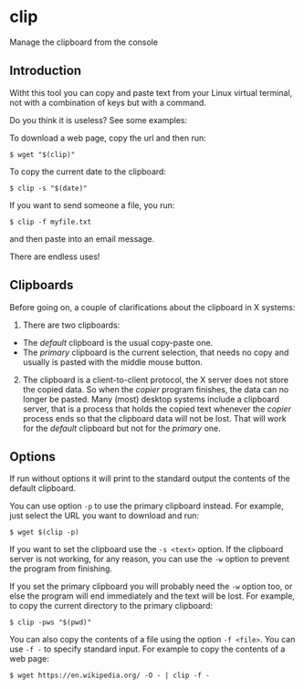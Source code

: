 # clip
Manage the clipboard from the console

## Introduction

Witht this tool you can copy and paste text from your Linux virtual terminal, not with a combination of keys but with a command.

Do you think it is useless? See some examples:

To download a web page, copy the url and then run:

    $ wget "$(clip)"

To copy the current date to the clipboard:

    $ clip -s "$(date)"

If you want to send someone a file, you run:

    $ clip -f myfile.txt

and then paste into an email message.

There are endless uses!

## Clipboards

Before going on, a couple of clarifications about the clipboard in X systems:

1. There are two clipboards:
 * The *default* clipboard is the usual copy-paste one.
 * The *primary* clipboard is the current selection, that needs no copy and usually is pasted with the middle mouse button.

2. The clipboard is a client-to-client protocol, the X server does not store the copied data. So when the *copier* program finishes, the data can no longer be pasted. Many (most) desktop systems include a clipboard server, that is a process that holds the copied text whenever the *copier* process ends so that the clipboard data will not be lost. That will work for the *default* clipboard but not for the *primary* one.

## Options

If run without options it will print to the standard output the contents of the default clipboard.

You can use option `-p` to use the primary clipboard instead. For example, just select the URL you want to download and run:

    $ wget $(clip -p)

If you want to set the clipboard use the `-s <text>` option. If the clipboard server is not working, for any reason, you can use the `-w` option to prevent the program from finishing.

If you set the primary clipboard you will probably need the `-w` option too, or else the program will end immediately and the text will be lost. For example, to copy the current directory to the primary clipboard:

    $ clip -pws "$(pwd)"

You can also copy the contents of a file using the option `-f <file>`. You can use `-f -` to specify standard input. For example to copy the contents of a web page:

    $ wget https://en.wikipedia.org/ -O - | clip -f -
